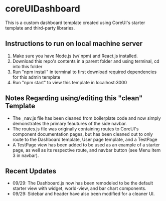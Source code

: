 # coreUIDashboard
This is a custom dashboard template created using CoreUI's starter template and third-party libraries.

## Instructions to run on local machine server
1. Make sure you have Node.js (w/ npm) and React.js installed. 
2. Download this repo's contents in a parent folder and using terminal, cd into this folder
3. Run "npm install" in terminal to first download required dependencies for this admin template
4. Run "npm start" to view this template in localhost:3000

## Notes Regarding using/editing this "clean" Template
* The _nav.js file has been cleaned from boilerplate code and now simply demonstrates the primary feautures of the side navbar. 
* The routes.js file was originally containing routes to CoreUI's component documentation pages, but has been cleaned out to only route to the Dashboard template, User page template, and a TestPage
* A TestPage view has been added to be used as an example of a starter page, as well as its respective route, and navbar button (see Menu Item 3 in navbar).

## Recent Updates
* 09/29: The Dashboard.js now has been remodeled to be the default starter view with widget, world-view, and bar chart components. 
* 09/29: Sidebar and header have also been modified for a cleaner UI.
